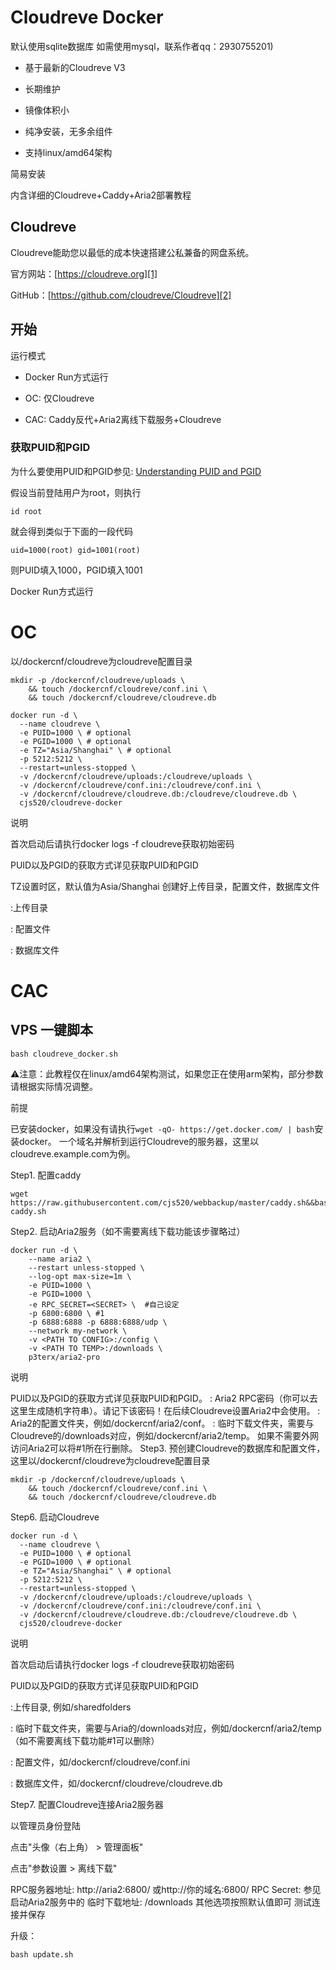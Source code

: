 
# Cloudreve Docker

    
默认使用sqlite数据库 如需使用mysql，联系作者qq：2930755201)
    


- 基于最新的Cloudreve V3
- 长期维护
- 镜像体积小
- 纯净安装，无多余组件

- 支持linux/amd64架构

简易安装

内含详细的Cloudreve+Caddy+Aria2部署教程

## Cloudreve

Cloudreve能助您以最低的成本快速搭建公私兼备的网盘系统。

官方网站：[https://cloudreve.org][1]

GitHub：[https://github.com/cloudreve/Cloudreve][2]

## 开始
运行模式

- Docker Run方式运行

 - OC: 仅Cloudreve

- CAC: Caddy反代+Aria2离线下载服务+Cloudreve

### 获取PUID和PGID

为什么要使用PUID和PGID参见: [Understanding PUID and PGID](https://docs.linuxserver.io/general/understanding-puid-and-pgid)


假设当前登陆用户为root，则执行

    id root

就会得到类似于下面的一段代码

    uid=1000(root) gid=1001(root)

则PUID填入1000，PGID填入1001

Docker Run方式运行
# OC
以/dockercnf/cloudreve为cloudreve配置目录

    mkdir -p /dockercnf/cloudreve/uploads \
        && touch /dockercnf/cloudreve/conf.ini \
        && touch /dockercnf/cloudreve/cloudreve.db

    docker run -d \
      --name cloudreve \
      -e PUID=1000 \ # optional
      -e PGID=1000 \ # optional
      -e TZ="Asia/Shanghai" \ # optional
      -p 5212:5212 \ 
      --restart=unless-stopped \
      -v /dockercnf/cloudreve/uploads:/cloudreve/uploads \
      -v /dockercnf/cloudreve/conf.ini:/cloudreve/conf.ini \
      -v /dockercnf/cloudreve/cloudreve.db:/cloudreve/cloudreve.db \
      cjs520/cloudreve-docker

说明

首次启动后请执行docker logs -f cloudreve获取初始密码

PUID以及PGID的获取方式详见获取PUID和PGID

TZ设置时区，默认值为Asia/Shanghai
创建好上传目录，配置文件，数据库文件

<PATH TO UPLOADS>:上传目录

<PATH TO conf.ini>: 配置文件

<PATH TO cloudreve.db>: 数据库文件

# CAC

## VPS 一键脚本 
```
bash cloudreve_docker.sh
```
⚠️注意：此教程仅在linux/amd64架构测试，如果您正在使用arm架构，部分参数请根据实际情况调整。

前提

已安装docker，如果没有请执行`wget -qO- https://get.docker.com/ | bash`安装docker。
一个域名并解析到运行Cloudreve的服务器，这里以cloudreve.example.com为例。

Step1. 配置caddy

    wget https://raw.githubusercontent.com/cjs520/webbackup/master/caddy.sh&&bash caddy.sh

Step2. 启动Aria2服务（如不需要离线下载功能该步骤略过）

    docker run -d \
        --name aria2 \
        --restart unless-stopped \
        --log-opt max-size=1m \
        -e PUID=1000 \
        -e PGID=1000 \
        -e RPC_SECRET=<SECRET> \  #自己设定
        -p 6800:6800 \ #1
        -p 6888:6888 -p 6888:6888/udp \
        --network my-network \
        -v <PATH TO CONFIG>:/config \
        -v <PATH TO TEMP>:/downloads \
        p3terx/aria2-pro

说明

PUID以及PGID的获取方式详见获取PUID和PGID。
<SECRET>: Aria2 RPC密码（你可以去这里生成随机字符串）。请记下该密码！在后续Cloudreve设置Aria2中会使用。
<PATH TO CONFIG>: Aria2的配置文件夹，例如/dockercnf/aria2/conf。
<PATH TO TEMP>: 临时下载文件夹，需要与Cloudreve的/downloads对应，例如/dockercnf/aria2/temp。
如果不需要外网访问Aria2可以将#1所在行删除。
Step3. 预创建Cloudreve的数据库和配置文件，这里以/dockercnf/cloudreve为cloudreve配置目录

    mkdir -p /dockercnf/cloudreve/uploads \
        && touch /dockercnf/cloudreve/conf.ini \
        && touch /dockercnf/cloudreve/cloudreve.db

Step6. 启动Cloudreve

    docker run -d \
      --name cloudreve \
      -e PUID=1000 \ # optional
      -e PGID=1000 \ # optional
      -e TZ="Asia/Shanghai" \ # optional
      -p 5212:5212 \ 
      --restart=unless-stopped \
      -v /dockercnf/cloudreve/uploads:/cloudreve/uploads \
      -v /dockercnf/cloudreve/conf.ini:/cloudreve/conf.ini \
      -v /dockercnf/cloudreve/cloudreve.db:/cloudreve/cloudreve.db \
      cjs520/cloudreve-docker

说明

首次启动后请执行docker logs -f cloudreve获取初始密码

PUID以及PGID的获取方式详见获取PUID和PGID

<PATH TO UPLOADS>:上传目录, 例如/sharedfolders

<PATH TO TEMP>: 临时下载文件夹，需要与Aria的/downloads对应，例如/dockercnf/aria2/temp（如不需要离线下载功能#1可以删除）

<PATH TO conf.ini>: 配置文件，如/dockercnf/cloudreve/conf.ini

<PATH TO cloudreve.db>: 数据库文件，如/dockercnf/cloudreve/cloudreve.db

Step7. 配置Cloudreve连接Aria2服务器

以管理员身份登陆

点击"头像（右上角） > 管理面板"

点击"参数设置 > 离线下载"

RPC服务器地址: http://aria2:6800/ 或http://你的域名:6800/
RPC Secret: 参见启动Aria2服务中的<SECRET>
临时下载地址: /downloads
其他选项按照默认值即可
测试连接并保存

升级：
```
bash update.sh
```


  [1]: https://cloudreve.org
  [2]: https://github.com/cloudreve/Cloudreve
